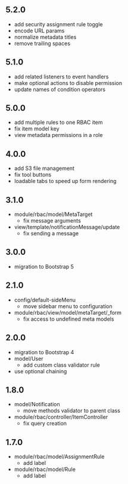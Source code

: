 ## 5.2.0

* add security assignment rule toggle
* encode URL params
* normalize metadata titles
* remove trailing spaces

## 5.1.0

* add related listeners to event handlers
* make optional actions to disable permission
* update names of condition operators

## 5.0.0

* add multiple rules to one RBAC item
* fix item model key
* view metadata permissions in a role

## 4.0.0

* add S3 file management
* fix tool buttons
* loadable tabs to speed up form rendering

## 3.1.0

* module/rbac/model/MetaTarget
    - fix message arguments
* view/template/notificationMessage/update
    - fix sending a message

## 3.0.0

* migration to Bootstrap 5

## 2.1.0

* config/default-sideMenu
    - move sidebar menu to configuration
* module/rbac/view/model/metaTarget/_form
    - fix access to undefined meta models

## 2.0.0

* migration to Bootstrap 4
* model/User
    - add custom class validator rule
* use optional chaining

## 1.8.0

* model/Notification
    - move methods validator to parent class
* module/rbac/controller/ItemController
    - fix query creation

## 1.7.0

* module/rbac/model/AssignmentRule
    - add label
* module/rbac/model/Rule
    - add label